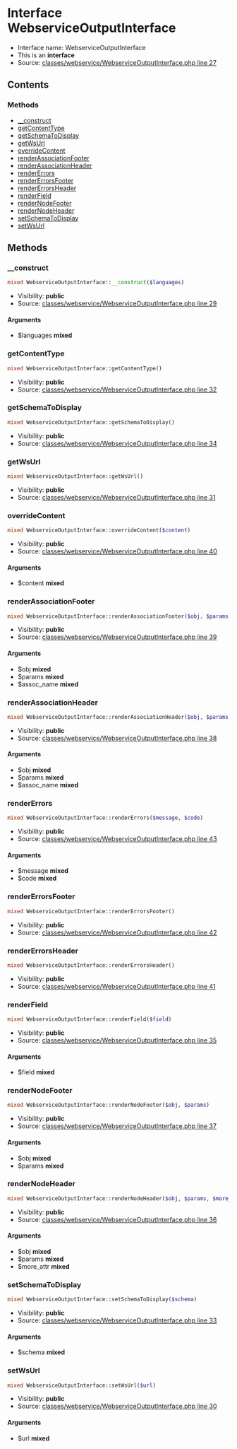 Interface WebserviceOutputInterface
=========================





* Interface name: WebserviceOutputInterface
* This is an **interface**
* Source: [classes/webservice/WebserviceOutputInterface.php line 27](https://github.com/PrestaShop/PrestaShop/blob/1.5.6.0/classes/webservice/WebserviceOutputInterface.php#L27)

Contents
--------



### Methods

* [__construct](#method-__construct)
* [getContentType](#method-getContentType)
* [getSchemaToDisplay](#method-getSchemaToDisplay)
* [getWsUrl](#method-getWsUrl)
* [overrideContent](#method-overrideContent)
* [renderAssociationFooter](#method-renderAssociationFooter)
* [renderAssociationHeader](#method-renderAssociationHeader)
* [renderErrors](#method-renderErrors)
* [renderErrorsFooter](#method-renderErrorsFooter)
* [renderErrorsHeader](#method-renderErrorsHeader)
* [renderField](#method-renderField)
* [renderNodeFooter](#method-renderNodeFooter)
* [renderNodeHeader](#method-renderNodeHeader)
* [setSchemaToDisplay](#method-setSchemaToDisplay)
* [setWsUrl](#method-setWsUrl)






Methods
-------


### <a name="method-__construct"></a>__construct

```php
mixed WebserviceOutputInterface::__construct($languages)
```





* Visibility: **public**
* Source: [classes/webservice/WebserviceOutputInterface.php line 29](https://github.com/PrestaShop/PrestaShop/blob/1.5.6.0/classes/webservice/WebserviceOutputInterface.php#L29)


#### Arguments
* $languages **mixed**



### <a name="method-getContentType"></a>getContentType

```php
mixed WebserviceOutputInterface::getContentType()
```





* Visibility: **public**
* Source: [classes/webservice/WebserviceOutputInterface.php line 32](https://github.com/PrestaShop/PrestaShop/blob/1.5.6.0/classes/webservice/WebserviceOutputInterface.php#L32)




### <a name="method-getSchemaToDisplay"></a>getSchemaToDisplay

```php
mixed WebserviceOutputInterface::getSchemaToDisplay()
```





* Visibility: **public**
* Source: [classes/webservice/WebserviceOutputInterface.php line 34](https://github.com/PrestaShop/PrestaShop/blob/1.5.6.0/classes/webservice/WebserviceOutputInterface.php#L34)




### <a name="method-getWsUrl"></a>getWsUrl

```php
mixed WebserviceOutputInterface::getWsUrl()
```





* Visibility: **public**
* Source: [classes/webservice/WebserviceOutputInterface.php line 31](https://github.com/PrestaShop/PrestaShop/blob/1.5.6.0/classes/webservice/WebserviceOutputInterface.php#L31)




### <a name="method-overrideContent"></a>overrideContent

```php
mixed WebserviceOutputInterface::overrideContent($content)
```





* Visibility: **public**
* Source: [classes/webservice/WebserviceOutputInterface.php line 40](https://github.com/PrestaShop/PrestaShop/blob/1.5.6.0/classes/webservice/WebserviceOutputInterface.php#L40)


#### Arguments
* $content **mixed**



### <a name="method-renderAssociationFooter"></a>renderAssociationFooter

```php
mixed WebserviceOutputInterface::renderAssociationFooter($obj, $params, $assoc_name)
```





* Visibility: **public**
* Source: [classes/webservice/WebserviceOutputInterface.php line 39](https://github.com/PrestaShop/PrestaShop/blob/1.5.6.0/classes/webservice/WebserviceOutputInterface.php#L39)


#### Arguments
* $obj **mixed**
* $params **mixed**
* $assoc_name **mixed**



### <a name="method-renderAssociationHeader"></a>renderAssociationHeader

```php
mixed WebserviceOutputInterface::renderAssociationHeader($obj, $params, $assoc_name)
```





* Visibility: **public**
* Source: [classes/webservice/WebserviceOutputInterface.php line 38](https://github.com/PrestaShop/PrestaShop/blob/1.5.6.0/classes/webservice/WebserviceOutputInterface.php#L38)


#### Arguments
* $obj **mixed**
* $params **mixed**
* $assoc_name **mixed**



### <a name="method-renderErrors"></a>renderErrors

```php
mixed WebserviceOutputInterface::renderErrors($message, $code)
```





* Visibility: **public**
* Source: [classes/webservice/WebserviceOutputInterface.php line 43](https://github.com/PrestaShop/PrestaShop/blob/1.5.6.0/classes/webservice/WebserviceOutputInterface.php#L43)


#### Arguments
* $message **mixed**
* $code **mixed**



### <a name="method-renderErrorsFooter"></a>renderErrorsFooter

```php
mixed WebserviceOutputInterface::renderErrorsFooter()
```





* Visibility: **public**
* Source: [classes/webservice/WebserviceOutputInterface.php line 42](https://github.com/PrestaShop/PrestaShop/blob/1.5.6.0/classes/webservice/WebserviceOutputInterface.php#L42)




### <a name="method-renderErrorsHeader"></a>renderErrorsHeader

```php
mixed WebserviceOutputInterface::renderErrorsHeader()
```





* Visibility: **public**
* Source: [classes/webservice/WebserviceOutputInterface.php line 41](https://github.com/PrestaShop/PrestaShop/blob/1.5.6.0/classes/webservice/WebserviceOutputInterface.php#L41)




### <a name="method-renderField"></a>renderField

```php
mixed WebserviceOutputInterface::renderField($field)
```





* Visibility: **public**
* Source: [classes/webservice/WebserviceOutputInterface.php line 35](https://github.com/PrestaShop/PrestaShop/blob/1.5.6.0/classes/webservice/WebserviceOutputInterface.php#L35)


#### Arguments
* $field **mixed**



### <a name="method-renderNodeFooter"></a>renderNodeFooter

```php
mixed WebserviceOutputInterface::renderNodeFooter($obj, $params)
```





* Visibility: **public**
* Source: [classes/webservice/WebserviceOutputInterface.php line 37](https://github.com/PrestaShop/PrestaShop/blob/1.5.6.0/classes/webservice/WebserviceOutputInterface.php#L37)


#### Arguments
* $obj **mixed**
* $params **mixed**



### <a name="method-renderNodeHeader"></a>renderNodeHeader

```php
mixed WebserviceOutputInterface::renderNodeHeader($obj, $params, $more_attr)
```





* Visibility: **public**
* Source: [classes/webservice/WebserviceOutputInterface.php line 36](https://github.com/PrestaShop/PrestaShop/blob/1.5.6.0/classes/webservice/WebserviceOutputInterface.php#L36)


#### Arguments
* $obj **mixed**
* $params **mixed**
* $more_attr **mixed**



### <a name="method-setSchemaToDisplay"></a>setSchemaToDisplay

```php
mixed WebserviceOutputInterface::setSchemaToDisplay($schema)
```





* Visibility: **public**
* Source: [classes/webservice/WebserviceOutputInterface.php line 33](https://github.com/PrestaShop/PrestaShop/blob/1.5.6.0/classes/webservice/WebserviceOutputInterface.php#L33)


#### Arguments
* $schema **mixed**



### <a name="method-setWsUrl"></a>setWsUrl

```php
mixed WebserviceOutputInterface::setWsUrl($url)
```





* Visibility: **public**
* Source: [classes/webservice/WebserviceOutputInterface.php line 30](https://github.com/PrestaShop/PrestaShop/blob/1.5.6.0/classes/webservice/WebserviceOutputInterface.php#L30)


#### Arguments
* $url **mixed**



